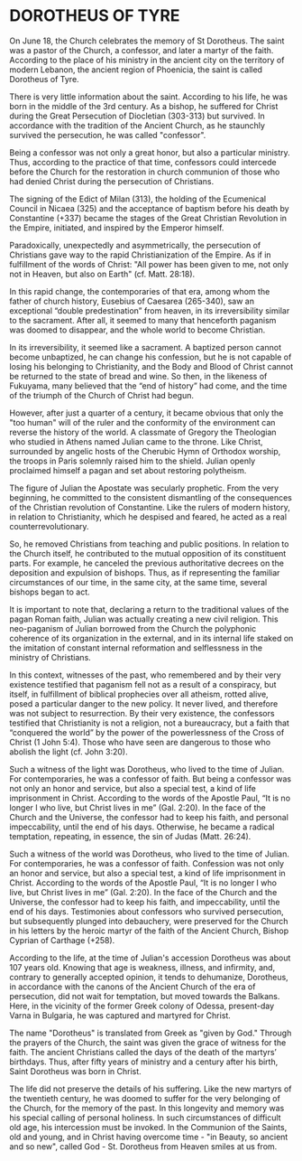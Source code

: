 # DOROTHEUS OF TYRE

On June 18, the Church celebrates the memory of St Dorotheus. The saint was a pastor of the Church, a confessor, and later a martyr of the faith. According to the place of his ministry in the ancient city on the territory of modern Lebanon, the ancient region of Phoenicia, the saint is called Dorotheus of Tyre.

There is very little information about the saint. According to his life, he was born in the middle of the 3rd century. As a bishop, he suffered for Christ during the Great Persecution of Diocletian (303-313) but survived. In accordance with the tradition of the Ancient Church, as he staunchly survived the persecution, he was called "confessor".

Being a confessor was not only a great honor, but also a particular ministry. Thus, according to the practice of that time, confessors could intercede before the Church for the restoration in church communion of those who had denied Christ during the persecution of Christians.

The signing of the Edict of Milan (313), the holding of the Ecumenical Council in Nicaea (325) and the acceptance of baptism before his death by Constantine (+337) became the stages of the Great Christian Revolution in the Empire, initiated, and inspired by the Emperor himself.

Paradoxically, unexpectedly and asymmetrically, the persecution of Christians gave way to the rapid Christianization of the Empire. As if in fulfillment of the words of Christ: "All power has been given to me, not only not in Heaven, but also on Earth" (cf. Matt. 28:18).

In this rapid change, the contemporaries of that era, among whom the father of church history, Eusebius of Caesarea (265-340), saw an exceptional “double predestination” from heaven, in its irreversibility similar to the sacrament. After all, it seemed to many that henceforth paganism was doomed to disappear, and the whole world to become Christian.

In its irreversibility, it seemed like a sacrament. A baptized person cannot become unbaptized, he can change his confession, but he is not capable of losing his belonging to Christianity, and the Body and Blood of Christ cannot be returned to the state of bread and wine. So then, in the likeness of Fukuyama, many believed that the “end of history” had come, and the time of the triumph of the Church of Christ had begun.

However, after just a quarter of a century, it became obvious that only the "too human" will of the ruler and the conformity of the environment can reverse the history of the world. A classmate of Gregory the Theologian who studied in Athens named Julian came to the throne. Like Christ, surrounded by angelic hosts of the Cherubic Hymn of Orthodox worship, the troops in Paris solemnly raised him to the shield. Julian openly proclaimed himself a pagan and set about restoring polytheism.

The figure of Julian the Apostate was secularly prophetic. From the very beginning, he committed to the consistent dismantling of the consequences of the Christian revolution of Constantine. Like the rulers of modern history, in relation to Christianity, which he despised and feared, he acted as a real counterrevolutionary.

So, he removed Christians from teaching and public positions. In relation to the Church itself, he contributed to the mutual opposition of its constituent parts. For example, he canceled the previous authoritative decrees on the deposition and expulsion of bishops. Thus, as if representing the familiar circumstances of our time, in the same city, at the same time, several bishops began to act.

It is important to note that, declaring a return to the traditional values ​​of the pagan Roman faith, Julian was actually creating a new civil religion. This neo-paganism of Julian borrowed from the Church the polyphonic coherence of its organization in the external, and in its internal life staked on the imitation of constant internal reformation and selflessness in the ministry of Christians.

In this context, witnesses of the past, who remembered and by their very existence testified that paganism fell not as a result of a conspiracy, but itself, in fulfillment of biblical prophecies over all atheism, rotted alive, posed a particular danger to the new policy. It never lived, and therefore was not subject to resurrection. By their very existence, the confessors testified that Christianity is not a religion, not a bureaucracy, but a faith that “conquered the world” by the power of the powerlessness of the Cross of Christ (1 John 5:4). Those who have seen are dangerous to those who abolish the light (cf. John 3:20).

Such a witness of the light was Dorotheus, who lived to the time of Julian. For contemporaries, he was a confessor of faith. But being a confessor was not only an honor and service, but also a special test, a kind of life imprisonment in Christ. According to the words of the Apostle Paul, “It is no longer I who live, but Christ lives in me” (Gal. 2:20). In the face of the Church and the Universe, the confessor had to keep his faith, and personal impeccability, until the end of his days. Otherwise, he became a radical temptation, repeating, in essence, the sin of Judas (Matt. 26:24).

Such a witness of the world was Dorotheus, who lived to the time of Julian. For contemporaries, he was a confessor of faith. Confession was not only an honor and service, but also a special test, a kind of life imprisonment in Christ. According to the words of the Apostle Paul, “It is no longer I who live, but Christ lives in me” (Gal. 2:20). In the face of the Church and the Universe, the confessor had to keep his faith, and impeccability, until the end of his days. Testimonies about confessors who survived persecution, but subsequently plunged into debauchery, were preserved for the Church in his letters by the heroic martyr of the faith of the Ancient Church, Bishop Cyprian of Carthage (+258).

According to the life, at the time of Julian's accession Dorotheus was about 107 years old. Knowing that age is weakness, illness, and infirmity, and, contrary to generally accepted opinion, it tends to dehumanize, Dorotheus, in accordance with the canons of the Ancient Church of the era of persecution, did not wait for temptation, but moved towards the Balkans. Here, in the vicinity of the former Greek colony of Odessa, present-day Varna in Bulgaria, he was captured and martyred for Christ.

The name "Dorotheus" is translated from Greek as "given by God." Through the prayers of the Church, the saint was given the grace of witness for the faith. The ancient Christians called the days of the death of the martyrs’ birthdays. Thus, after fifty years of ministry and a century after his birth, Saint Dorotheus was born in Christ.

The life did not preserve the details of his suffering. Like the new martyrs of the twentieth century, he was doomed to suffer for the very belonging of the Church, for the memory of the past. In this longevity and memory was his special calling of personal holiness. In such circumstances of difficult old age, his intercession must be invoked. In the Communion of the Saints, old and young, and in Christ having overcome time - "in Beauty, so ancient and so new", called God - St. Dorotheus from Heaven smiles at us from.
